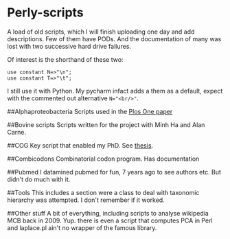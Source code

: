 # Perly-scripts
A load of old scripts, which I will finish uploading one day and add descriptions.
Few of them have PODs. And the documentation of many was lost with two successive hard drive failures.

Of interest is the shorthand of these two:
```
use constant N=>"\n";
use constant T=>"\t";
```

I still use it with Python. My pycharm infact adds a them as a default, expect with the commented out alternative `N="<br/>"`.

##Alphaproteobacteria
Scripts used in the [Plos One paper](dx.doi.org/10.1371/journal.pone.0083383)

##Bovine scripts
Scripts written for the project with Minh Ha and Alan Carne.

##COG
Key script that enabled my PhD. See [thesis](https://ourarchive.otago.ac.nz/handle/10523/4911).

##Combicodons
Combinatorial codon program. Has documentation

##Pubmed
I datamined pubmed for fun, 7 years ago to see authors etc. But didn't do much with it.

##Tools
This includes a section were a class to deal with taxonomic hierarchy was attempted.
I don't remember if it worked.

##Other stuff
A bit of everything, including scripts to analyse wikipedia MCB back in 2009. Yup. there is even a script that computes PCA in Perl and laplace.pl ain't no wrapper of the famous library.